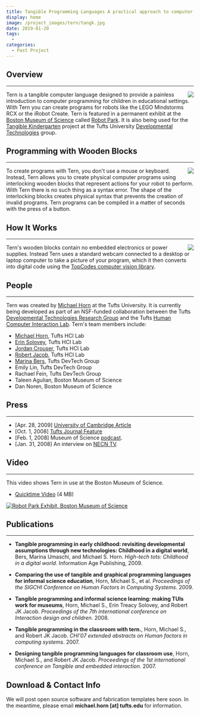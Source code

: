 ```yaml
---
title: Tangible Programming Languages A practical approach to computer programming in educational settings.
display: home
image: /project_images/tern/tangk.jpg
date: 2019-01-20
tags: 
  - 
categories:
  - Past Project
--- 
```


## Overview
---

<img src="/project_images/tern/tangk.jpg" style='float:right;'>

Tern is a tangible computer language designed to provide a painless introduction to computer programming for children in educational settings. With Tern you can create programs for robots like the LEGO Mindstorms RCX or the iRobot Create. Tern is featured in a permanent exhibit at the [Boston Museum of Science](http://www.mos.org/) called [Robot Park](http://hci.cs.tufts.edu/tern/robotpark.html). It is also being used for the [Tangible Kindergarten](http://www.cs.tufts.edu/~mhorn01/tangk.html) project at the Tufts University [Developmental Technologies](http://ase.tufts.edu/devtech) group.

## Programming with Wooden Blocks
---

<img src="/project_images/tern/robot.jpg" style='float:right;'>

To create programs with Tern, you don't use a mouse or keyboard. Instead, Tern allows you to create physical computer programs using interlocking wooden blocks that represent actions for your robot to perform. With Tern there is no such thing as a syntax error. The shape of the interlocking blocks creates physical syntax that prevents the creation of invalid programs. Tern programs can be compiled in a matter of seconds with the press of a button.

## How It Works
---

<img src="/project_images/tern/programming.jpg" style='float:right;'>

Tern's wooden blocks contain no embedded electronics or power supplies. Instead Tern uses a standard webcam connected to a desktop or laptop computer to take a picture of your program, which it then converts into digital code using the [TopCodes computer vision library](http://hci.cs.tufts.edu/topcodes).

## People
--- 

Tern was created by [Michael Horn](http://www.cs.tufts.edu/~mhorn01) at the Tufts University. It is currently being developed as part of an NSF-funded collaboration between the Tufts [Developmental Technologies Research Group](http://ase.tufts.edu/devtech) and the Tufts [Human Computer Interaction Lab](http://hci.cs.tufts.edu/). Tern's team members include:

- [Michael Horn](http://www.cs.tufts.edu/~mhorn01), Tufts HCI Lab
- [Erin Solovey](http://www.cs.tufts.edu/~etreac01), Tufts HCI Lab
- [Jordan Crouser](http://www.cs.tufts.edu/~rcrous01), Tufts HCI Lab
- [Robert Jacob](http://www.cs.tufts.edu/~jacob), Tufts HCI Lab
- [Marina Bers](http://www.tufts.edu/~mbers01), Tufts DevTech Group
- Emily Lin, Tufts DevTech Group
- Rachael Fein, Tufts DevTech Group
- Taleen Agulian, Boston Museum of Science
- Dan Noren, Boston Museum of Science

## Press
---
- [Apr. 28, 2009] [University of Cambridge Article](http://www.cs.tufts.edu/~mhorn01/press/UCambr2009.pdf)
- [Oct. 1, 2008] [Tufts Journal Feature](http://tuftsjournal.tufts.edu/2008/10/features/01/)
- [Feb. 1, 2008] Museum of Science [podcast](http://www.mos.org/events_activities/podcasts&d=2511).
- [Jan. 31, 2008] An interview on [NECN TV](http://www.necn.com/category/9/2299).

## Video
---
This video shows Tern in use at the Boston Museum of Science.

- [Quicktime Video](http://hci.cs.tufts.edu/tern/tern.mov) (4 MB)

<a href="http://hci.cs.tufts.edu/tern/tern.mov"><img src="/project_images/tern/sign.jpg" style='display:block;margin-left: auto;margin-right: auto;' alt="Robot Park Exhibit, Boston Museum of Science"></a>

## Publications
---

- **Tangible programming in early childhood: revisiting developmental assumptions through new technologies: Childhood in a digital world**, Bers, Marina Umaschi, and Michael S. Horn. *High-tech tots: Childhood in a digital world*. Information Age Publishing, 2009.

- **Comparing the use of tangible and graphical programming languages for informal science education**, Horn, Michael S., et al. *Proceedings of the SIGCHI Conference on Human Factors in Computing Systems*. 2009.

- **Tangible programming and informal science learning: making TUIs work for museums**, Horn, Michael S., Erin Treacy Solovey, and Robert JK Jacob. *Proceedings of the 7th international conference on Interaction design and children*. 2008.

- **Tangible programming in the classroom with tern.**, Horn, Michael S., and Robert JK Jacob. *CHI'07 extended abstracts on Human factors in computing systems*. 2007.

- **Designing tangible programming languages for classroom use**, Horn, Michael S., and Robert JK Jacob. *Proceedings of the 1st international conference on Tangible and embedded interaction*. 2007.

## Download & Contact Info

We will post open source software and fabrication templates here soon. In the meantime, please email **michael.horn \[at\] tufts.edu** for information.